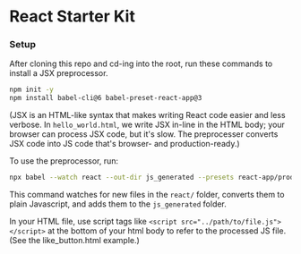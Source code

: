# React Starter Kit

### Setup
After cloning this repo and cd-ing into the root, run these commands to install a JSX preprocessor.
```sh
npm init -y
npm install babel-cli@6 babel-preset-react-app@3
```
(JSX is an HTML-like syntax that makes writing React code easier and less verbose.
In `hello_world.html`, we write JSX in-line in the HTML body; your browser can process JSX code, but it's slow. The preprocesser converts JSX code into JS code that's browser- and production-ready.)

To use the preprocessor, run:
```sh
npx babel --watch react --out-dir js_generated --presets react-app/prod
```
This command watches for new files in the `react/` folder, converts them to plain Javascript, and adds them to the `js_generated` folder.

In your HTML file, use script tags like `<script src="../path/to/file.js"></script>` at the bottom of your html body to refer to the processed JS file. (See the like_button.html example.)
